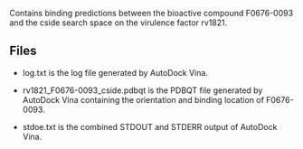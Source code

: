 Contains binding predictions between the bioactive compound F0676-0093 and the cside search space on the virulence factor rv1821.

## Files

- log.txt is the log file generated by AutoDock Vina.

- rv1821_F0676-0093_cside.pdbqt is the PDBQT file generated by AutoDock Vina containing the orientation and binding location of F0676-0093.

- stdoe.txt is the combined STDOUT and STDERR output of AutoDock Vina.

